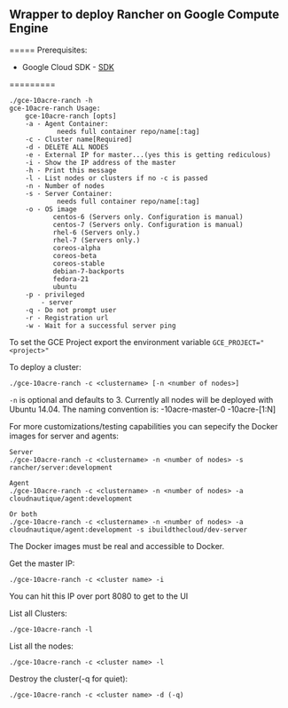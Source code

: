 ## Wrapper to deploy Rancher on Google Compute Engine
=====
Prerequisites:

- Google Cloud SDK - [SDK](https://cloud.google.com/sdk/)

=========
```
./gce-10acre-ranch -h
gce-10acre-ranch Usage:
    gce-10acre-ranch [opts]
    -a - Agent Container:
            needs full container repo/name[:tag]
    -c - Cluster name[Required]
    -d - DELETE ALL NODES
    -e - External IP for master...(yes this is getting rediculous)
    -i - Show the IP address of the master
    -h - Print this message
    -l - List nodes or clusters if no -c is passed
    -n - Number of nodes
    -s - Server Container:
            needs full container repo/name[:tag]
    -o - OS image
           centos-6 (Servers only. Configuration is manual)
           centos-7 (Servers only. Configuration is manual)
           rhel-6 (Servers only.)
           rhel-7 (Servers only.)
           coreos-alpha
           coreos-beta
           coreos-stable
           debian-7-backports
           fedora-21
           ubuntu
    -p - privileged
        - server
    -q - Do not prompt user
    -r - Registration url
    -w - Wait for a successful server ping
```

To set the GCE Project export the environment variable `GCE_PROJECT="<project>"`

To deploy a cluster:

```
./gce-10acre-ranch -c <clustername> [-n <number of nodes>]
```
`-n` is optional and defaults to 3.  Currently all nodes will be deployed with Ubuntu 14.04. The naming convention is:
<clustername>-10acre-master-0
<clustername>-10acre-[1:N]

For more customizations/testing capabilities you can sepecify the Docker images for server and agents:

```
Server
./gce-10acre-ranch -c <clustername> -n <number of nodes> -s rancher/server:development

Agent
./gce-10acre-ranch -c <clustername> -n <number of nodes> -a cloudnautique/agent:development

Or both
./gce-10acre-ranch -c <clustername> -n <number of nodes> -a cloudnautique/agent:development -s ibuildthecloud/dev-server
```
The Docker images must be real and accessible to Docker.





Get the master IP:

```
./gce-10acre-ranch -c <cluster name> -i
```
You can hit this IP over port 8080 to get to the UI

List all Clusters:

```
./gce-10acre-ranch -l
```
List all the nodes:

```
./gce-10acre-ranch -c <cluster name> -l
```

Destroy the cluster(-q for quiet):

```
./gce-10acre-ranch -c <cluster name> -d (-q)
```
